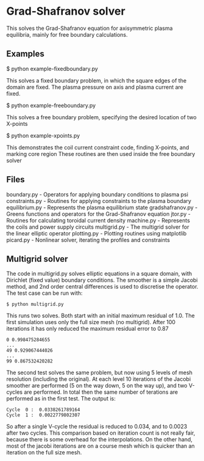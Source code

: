 Grad-Shafranov solver
=====================

This solves the Grad-Shafranov equation for axisymmetric plasma equilibria, 
mainly for free boundary calculations.

Examples
--------

$ python example-fixedboundary.py 

This solves a fixed boundary problem, in which the square edges of the domain
are fixed. The plasma pressure on axis and plasma current are fixed.

$ python example-freeboundary.py

This solves a free boundary problem, specifying the desired location of two X-points

$ python example-xpoints.py

This demonstrates the coil current constraint code, finding X-points, and marking core region
These routines are then used inside the free boundary solver

Files
-----

boundary.py        - Operators for applying boundary conditions to plasma psi
constraints.py     - Routines for applying constraints to the plasma boundary
equilibrium.py     - Represents the plasma equilibrium state
gradshafranov.py   - Greens functions and operators for the Grad-Shafranov equation
jtor.py            - Routines for calculating toroidal current density
machine.py         - Represents the coils and power supply circuits
multigrid.py       - The multigrid solver for the linear elliptic operator
plotting.py        - Plotting routines using matplotlib
picard.py          - Nonlinear solver, iterating the profiles and constraints

Multigrid solver
----------------

The code in multigrid.py solves elliptic equations in a square domain, with Dirichlet (fixed value)
boundary conditions. The smoother is a simple Jacobi method, and 2nd order
central differences is used to discretise the operator. 
The test case can be run with:

    $ python multigrid.py

This runs two solves. Both start with an initial maximum residual of 1.0.
The first simulation uses only the full size mesh (no multigrid). 
After 100 iterations it has only reduced the maximum residual error to 0.87

    0 0.998475284655
    ...
    49 0.929067444026
    ...
    99 0.867532420282

The second test solves the same problem, but now using 5 levels of mesh resolution
(including the original). At each level 10 iterations of the Jacobi smoother
are performed (5 on the way down, 5 on the way up), and two V-cycles are performed.
In total then the same number of terations are performed as in the first test. 
The output is:

    Cycle  0 :  0.0338261789164
    Cycle  1 :  0.0022779802307

So after a single V-cycle the residual is reduced to 0.034, and to 0.0023 after two cycles.
This comparison based on iteration count is not really fair, because there is some overhead for the interpolations. 
On the other hand, most of the jacobi iterations are on a course mesh which is quicker than
an iteration on the full size mesh. 



